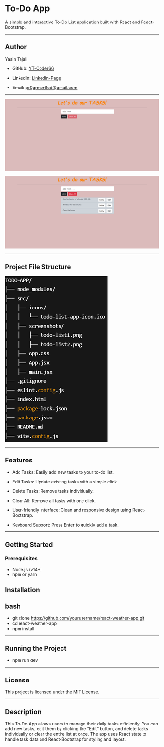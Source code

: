 # To-Do App

A simple and interactive To-Do List application built with React and React-Bootstrap.

---

## Author

Yasin Tajali
- GitHub: [YT-Coder66](https://github.com/YT-coder66/)

- LinkedIn: [Linkedin-Page](https://www.linkedin.com/in/yasin-tajali-malek-jahan-reactdev/)

- Email: pr0grmer6cd@gmail.com

---

![TODO List App!](/src/screenshots/todo-list1.png)

![TODO List App!](/src/screenshots/todo-list2.png)

---

## Project File Structure
![TODO App Structure](/src/screenshots/ToDo-App-File.png)

---

## Features

- Add Tasks: Easily add new tasks to your to-do list.

- Edit Tasks: Update existing tasks with a simple click.

- Delete Tasks: Remove tasks individually.

- Clear All: Remove all tasks with one click.

- User-friendly Interface: Clean and responsive design using React-Bootstrap.

- Keyboard Support: Press Enter to quickly add a task.

---

## Getting Started

### Prerequisites

- Node.js (v14+)
- npm or yarn

## Installation

## bash

- git clone https://github.com/yourusername/react-weather-app.git
- cd react-weather-app
- npm install

---

## Running the Project
- npm run dev

---

## License

This project is licensed under the MIT License.

---

## Description

This To-Do App allows users to manage their daily tasks efficiently. You can add new tasks, edit them by clicking the “Edit” button, and delete tasks individually or clear the entire list at once. The app uses React state to handle task data and React-Bootstrap for styling and layout.